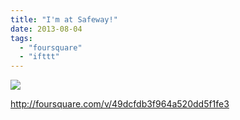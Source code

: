 ```yaml
---
title: "I'm at Safeway!"
date: 2013-08-04
tags: 
  - "foursquare"
  - "ifttt"
---
```


![](images/staticmap?center=37.76647421515012,-122.40938901901247&zoom=16&size=710x440&maptype=roadmap&sensor=false&markers=color:red%7C37.76647421515012,-122.40938901901247)  
  
http://foursquare.com/v/49dcfdb3f964a520dd5f1fe3

